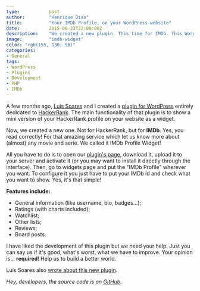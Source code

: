 ```yaml
---
type:           post
author:         "Henrique Dias"
title:          "Your IMDb Profile, on your WordPress website"
date:           2015-06-23T22:00:00Z
description:    "We created a new plugin. This time for IMDb. This WordPress plugin allows you to have a mini version of your IMDb profile on your website."
image:          "imdb-widget"
color: "rgb(155, 130, 98)"
categories:
- General
tags:
- WordPress
- Plugins
- Development
- PHP
- IMDb
---
```


A few months ago, [Luís Soares](http://luissoares.com/) and I created a [plugin for WordPress](/general/hackerrank-widget-for-wordpress/) entirely dedicated to [HackerRank](https://www.hackerrank.com/). The main functionality of that plugin is to show a mini version of your HackerRank profile on your website as a widget.

Now, we created a new one. Not for HackerRank, but for **IMDb**. Yes, you read correctly! For that amazing service which let us know more about (almost) any movie and serie. We called it IMDb Profile Widget!

All you have to do is to open our [plugin's page](https://wordpress.org/plugins/imdb-widget/), download it, upload it to your server and activate it (or you may want to install it directly through the interface). Then, go to widgets page and put the "IMDb Profile" wherever you want. To configure it you just have to put your IMDb id and check what you want to show. Yes, it's that simple!

**Features include:**

+ General information (like username, bio, badges...);
+ Ratings (with charts included);
+ Watchlist;
+ Other lists;
+ Reviews;
+ Board posts.

I have liked the development of this plugin but we need your help. Just you can say us if it's good, what's worst, what we have to improve. Your opinion is... **required**! Help us to build a better world.

Luís Soares also [wrote about this new plugin](http://luissoares.com/widget-do-imdb-para-o-wordpress/).

*Hey, developers, the source code is on [GitHub](https://github.com/refactors/imdb-widget).*
